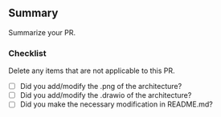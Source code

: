 ## Summary

Summarize your PR.


### Checklist

Delete any items that are not applicable to this PR.

- [ ] Did you add/modify the .png of the architecture?
- [ ] Did you add/modify the .drawio of the architecture?
- [ ] Did you make the necessary modification in README.md?